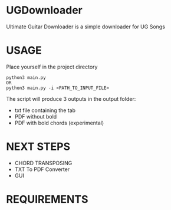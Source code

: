 # UGDownloader
Ultimate Guitar Downloader is a simple downloader for UG Songs

# USAGE
Place yourself in the project directory
```
python3 main.py
OR
python3 main.py -i <PATH_TO_INPUT_FILE>
```

The script will produce 3 outputs in the output folder:
* txt file containing the tab
* PDF without bold
* PDF with bold chords (experimental)

# NEXT STEPS
* CHORD TRANSPOSING
* TXT To PDF Converter
* GUI

# REQUIREMENTS
